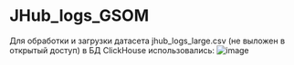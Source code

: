 # JHub_logs_GSOM
Для обработки и загрузки датасета jhub_logs_large.csv (не выложен в открытый доступ) в БД ClickHouse использовались: 
![image](https://user-images.githubusercontent.com/114469801/235177733-2b2c4bfb-c823-4e32-a2de-0fc9baadbeb0.png)
